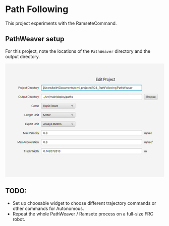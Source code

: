 # Path Following

This project experiments with the RamseteCommand.

## PathWeaver setup

For this project, note the locations of the `PathWeaver` directory and the output directory.

![PathWeaver initialization](./img/pathweaver.png)


## TODO:
* Set up choosable widget to choose different trajectory commands or other commands for Autonomous.
* Repeat the whole PathWeaver / Ramsete process on a full-size FRC robot.
